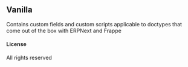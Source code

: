 ## Vanilla

Contains custom fields and custom scripts applicable to doctypes that come out of the box with ERPNext and Frappe

#### License

All rights reserved